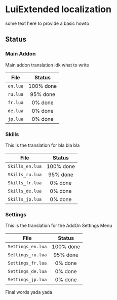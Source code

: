 # LuiExtended localization

some text here to provide a basic howto

Status
------

### Main Addon
Main addon translation idk what to write

| File       | Status     |
|:----------:|:----------:|
| `en.lua`   | 100% done  |
| `ru.lua`   | 95%  done  |
| `fr.lua`   | 0% done    |
| `de.lua`   | 0% done    |
| `jp.lua`   | 0% done    |

### Skills
This is the translation for bla bla bla

| File              | Status     |
|:-----------------:|:----------:|
| `Skills_en.lua`   | 100% done  |
| `Skills_ru.lua`   | 95%  done  |
| `Skills_fr.lua`   | 0% done    |
| `Skills_de.lua`   | 0% done    |
| `Skills_jp.lua`   | 0% done    |

### Settings  
This is the translation for the AddOn Settings Menu

| File                | Status     |
|:-------------------:|:----------:|
| `Settings_en.lua`   | 100% done  |
| `Settings_ru.lua`   | 95%  done  |
| `Settings_fr.lua`   | 0% done    |
| `Settings_de.lua`   | 0% done    |
| `Settings_jp.lua`   | 0% done    |

Final words yada yada
